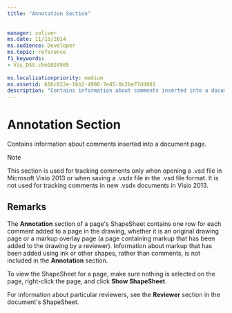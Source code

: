 ```yaml
---
title: "Annotation Section"
 
 
manager: soliver
ms.date: 11/16/2014
ms.audience: Developer
ms.topic: reference
f1_keywords:
- Vis_DSS.chm1024505
 
ms.localizationpriority: medium
ms.assetid: 616c822e-1bb2-4980-7e45-0c2be77dd801
description: "Contains information about comments inserted into a document page."
---
```


# Annotation Section

Contains information about comments inserted into a document page. 
  
> [!NOTE]
> This section is used for tracking comments only when opening a .vsd file in Microsoft Visio 2013 or when saving a .vsdx file in the .vsd file format. It is not used for tracking comments in new .vsdx documents in Visio 2013. 
  
## Remarks

The **Annotation** section of a page's ShapeSheet contains one row for each comment added to a page in the drawing, whether it is an original drawing page or a markup overlay page (a page containing markup that has been added to the drawing by a reviewer). Information about markup that has been added using ink or other shapes, rather than comments, is not included in the **Annotation** section. 
  
To view the ShapeSheet for a page, make sure nothing is selected on the page, right-click the page, and click **Show ShapeSheet**.
  
For information about particular reviewers, see the **Reviewer** section in the document's ShapeSheet. 
  

